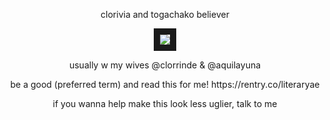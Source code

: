 <p align="center">
clorivia and togachako believer
<p align="center">
<img src="https://media.discordapp.net/attachments/1248525583760101428/1374203302337581066/IMG_20250520_095300.png?ex=682d320e&is=682be08e&hm=eba4193852711998e60fcf616d83651ef917b85502d56b83e37931c7a90db591&=&format=webp&quality=lossless" border="10"/>
</p>
<p align="center">
usually w my wives @clorrinde & @aquilayuna
<p align="center">
be a good (preferred term) and read this for me! https://rentry.co/literaryae
<p align="center">
if you wanna help make this look less uglier, talk to me
